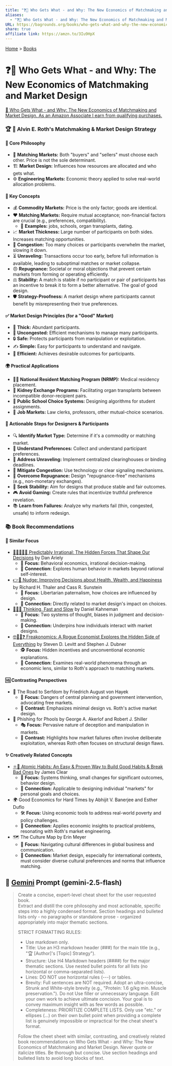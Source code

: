 ```yaml
---
title: "❓🎁 Who Gets What - and Why: The New Economics of Matchmaking and Market Design"
aliases:
  - "❓🎁 Who Gets What - and Why: The New Economics of Matchmaking and Market Design"
URL: https://bagrounds.org/books/who-gets-what-and-why-the-new-economics-of-matchmaking-and-market-design
share: true
affiliate link: https://amzn.to/3Iu9HpX
---
```

[Home](../index.md) > [Books](./index.md)  
# ❓🎁 Who Gets What - and Why: The New Economics of Matchmaking and Market Design  
[🛒 Who Gets What - and Why: The New Economics of Matchmaking and Market Design. As an Amazon Associate I earn from qualifying purchases.](https://amzn.to/3Iu9HpX)  
  
### 🏆 🎉 Alvin E. Roth's Matchmaking & Market Design Strategy  
  
#### 🧠 Core Philosophy  
* 🤝 **Matching Markets:** Both "buyers" and "sellers" must choose each other. Price is not the sole determinant.  
* 🏗️ **Market Design:** Influences how resources are allocated and who gets what.  
* ⚙️ **Engineering Markets:** Economic theory applied to solve real-world allocation problems.  
  
#### 🔑 Key Concepts  
* 💰 **Commodity Markets:** Price is the only factor; goods are identical.  
* ❤️ **Matching Markets:** Require mutual acceptance; non-financial factors are crucial (e.g., preferences, compatibility).  
    * 🏢 **Examples:** jobs, schools, organ transplants, dating.  
* 📈 **Market Thickness:** Large number of participants on both sides. Increases matching opportunities.  
* 🚦 **Congestion:** Too many choices or participants overwhelm the market, slowing it down.  
* ⏳ **Unraveling:** Transactions occur too early, before full information is available, leading to suboptimal matches or market collapse.  
* 😠 **Repugnance:** Societal or moral objections that prevent certain markets from forming or operating efficiently.  
* ⚖️ **Stability:** A match is stable if no participant or pair of participants has an incentive to break it to form a better alternative. The goal of good design.  
* 🛡️ **Strategy-Proofness:** A market design where participants cannot benefit by misrepresenting their true preferences.  
  
#### ✅ Market Design Principles (for a "Good" Market)  
* 👥 **Thick:** Abundant participants.  
* 🚗 **Uncongested:** Efficient mechanisms to manage many participants.  
* 🔒 **Safe:** Protects participants from manipulation or exploitation.  
* ✍️ **Simple:** Easy for participants to understand and navigate.  
* 🎯 **Efficient:** Achieves desirable outcomes for participants.  
  
#### 🌍 Practical Applications  
* 🧑‍⚕️ **National Resident Matching Program (NRMP):** Medical residency placement.  
* 🫘 **Kidney Exchange Programs:** Facilitating organ transplants between incompatible donor-recipient pairs.  
* 🏫 **Public School Choice Systems:** Designing algorithms for student assignments.  
* 💼 **Job Markets:** Law clerks, professors, other mutual-choice scenarios.  
  
#### 📝 Actionable Steps for Designers & Participants  
* 🔍 **Identify Market Type:** Determine if it's a commodity or matching market.  
* 💭 **Understand Preferences:** Collect and understand participant preferences.  
* 🛑 **Address Unraveling:** Implement centralized clearinghouses or binding deadlines.  
* 🚧 **Mitigate Congestion:** Use technology or clear signaling mechanisms.  
* 🚫 **Overcome Repugnance:** Design "repugnance-free" mechanisms (e.g., non-monetary exchanges).  
* 💯 **Seek Stability:** Aim for designs that produce stable and fair outcomes.  
* 🎮 **Avoid Gaming:** Create rules that incentivize truthful preference revelation.  
* 📚 **Learn from Failures:** Analyze why markets fail (thin, congested, unsafe) to inform redesign.  
  
### 📚 Book Recommendations  
  
#### 👯 Similar Focus  
* [🔮🤷🏼‍♀️🤪 Predictably Irrational: The Hidden Forces That Shape Our Decisions](./predictably-irrational.md) by Dan Ariely  
    * 🧠 **Focus:** Behavioral economics, irrational decision-making.  
    * 🔗 **Connection:** Explores human behavior in markets beyond rational self-interest.  
* [👉🤏 Nudge: Improving Decisions about Health, Wealth, and Happiness](./nudge.md) by Richard H. Thaler and Cass R. Sunstein  
    * 🎯 **Focus:** Libertarian paternalism, how choices are influenced by design.  
    * 🔗 **Connection:** Directly related to market design's impact on choices.  
* [🤔🐇🐢 Thinking, Fast and Slow](./thinking-fast-and-slow.md) by Daniel Kahneman  
    * 💭 **Focus:** Two systems of thought, biases in judgment and decision-making.  
    * 🔗 **Connection:** Underpins how individuals interact with market designs.  
* [🤓🕵️‍♂️❓ Freakonomics: A Rogue Economist Explores the Hidden Side of Everything](./freakonomics.md) by Steven D. Levitt and Stephen J. Dubner  
    * 🕵️ **Focus:** Hidden incentives and unconventional economic explanations.  
    * 🔗 **Connection:** Examines real-world phenomena through an economic lens, similar to Roth's approach to matching markets.  
  
#### 🆚 Contrasting Perspectives  
* 📜 The Road to Serfdom by Friedrich August von Hayek  
    * 🗽 **Focus:** Dangers of central planning and government intervention, advocating free markets.  
    * 🤔 **Contrast:** Emphasizes minimal design vs. Roth's active market design.  
* 🎣 Phishing for Phools by George A. Akerlof and Robert J. Shiller  
    * 🎭 **Focus:** Pervasive nature of deception and manipulation in markets.  
    * 🤔 **Contrast:** Highlights how market failures often involve deliberate exploitation, whereas Roth often focuses on structural design flaws.  
  
#### ✨ Creatively Related Concepts  
* [⚛️🔄 Atomic Habits: An Easy & Proven Way to Build Good Habits & Break Bad Ones](./atomic-habits.md) by James Clear  
    * 🌱 **Focus:** Systems thinking, small changes for significant outcomes, behavior design.  
    * 🔗 **Connection:** Applicable to designing individual "markets" for personal goals and choices.  
* 🌍 Good Economics for Hard Times by Abhijit V. Banerjee and Esther Duflo  
    * 🛠️ **Focus:** Using economic tools to address real-world poverty and policy challenges.  
    * 🔗 **Connection:** Applies economic insights to practical problems, resonating with Roth's market engineering.  
* 🗺️ The Culture Map by Erin Meyer  
    * 🤝 **Focus:** Navigating cultural differences in global business and communication.  
    * 🔗 **Connection:** Market design, especially for international contexts, must consider diverse cultural preferences and norms that influence matching.  
  
## 💬 [Gemini](https://gemini.google.com) Prompt (gemini-2.5-flash)  
> Create a concise, expert-level cheat sheet for the user requested book.  
Extract and distill the core philosophy and most actionable, specific steps into a highly condensed format. Section headings and bulleted lists only - no paragraphs or standalone prose - organized appropriately into major thematic sections.  
>  
> STRICT FORMATTING RULES:  
> - Use markdown only.  
> - Title: Use an H3 markdown header (###) for the main title (e.g., "🏆 [Author]'s [Topic] Strategy").  
> - Structure: Use H4 Markdown headers (####) for the major thematic sections. Use nested bullet points for all lists (no horizontal or comma-separated lists).  
> - Lines: DO NOT use horizontal rules (---) or tables.  
> - Brevity: Full sentences are NOT required. Adopt an ultra-concise, Strunk and White-style brevity (e.g., "Protein: 1.6 g/kg min. Muscle preservation."). Do not Use filler or unnecessary language. Edit your own work to achieve ultimate concision. Your goal is to convey maximum insight with as few words as possible.  
> - Completeness: PRIORITIZE COMPLETE LISTS. Only use "etc." or ellipses (...) on their own bullet point when providing a complete list is genuinely impossible or impractical for the cheat sheet's format.  
>   
> Follow the cheet sheet with similar, contrasting, and creatively related book recommendations on Who Gets What - and Why: The New Economics of Matchmaking and Market Design. Never quote or italicize titles. Be thorough but concise. Use section headings and bulleted lists to avoid long blocks of text.